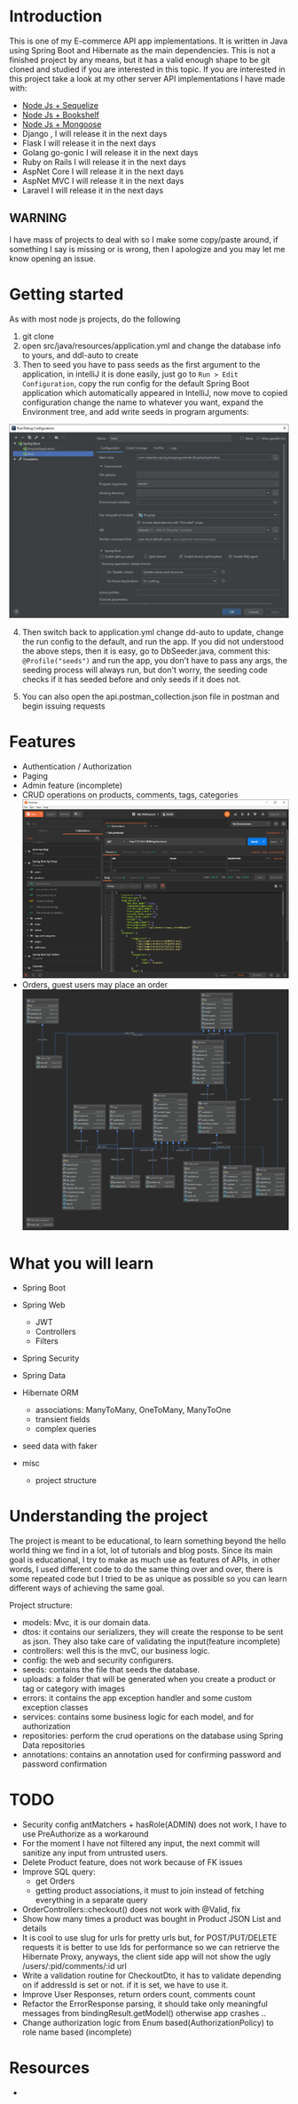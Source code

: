 # Introduction
This is one of my E-commerce API app implementations. It is written in Java using Spring Boot and Hibernate as the main dependencies.
This is not a finished project by any means, but it has a valid enough shape to be git cloned and studied if you are interested in this topic.
If you are interested in this project take a look at my other server API implementations I have made with:

- [Node Js + Sequelize](https://github.com/melardev/ApiEcomSequelizeExpress)
- [Node Js + Bookshelf](https://github.com/melardev/ApiEcomBookshelfExpress)
- [Node Js + Mongoose](https://github.com/melardev/ApiEcomMongooseExpress)
- Django , I will release it in the next days
- Flask I will release it in the next days
- Golang go-gonic I will release it in the next days
- Ruby on Rails I will release it in the next days
- AspNet Core I will release it in the next days
- AspNet MVC I will release it in the next days
- Laravel I will release it in the next days

## WARNING
I have mass of projects to deal with so I make some copy/paste around, if something I say is missing or is wrong, then I apologize
and you may let me know opening an issue.

# Getting started
As with most node js projects, do the following
1. git clone
2. open src/java/resources/application.yml and change the database info to yours, and ddl-auto to create
3. Then to seed you have to pass seeds as the first argument to the application, in intelliJ it is done easily, 
just go to `Run > Edit Configuration`, copy the run config for the default Spring Boot application which automatically appeared in IntelliJ,
now move to copied configuration change the name to whatever you want, expand the Environment tree, and add write seeds in program arguments:

![Fetching products page](./github_images/intellij.png)

4. Then switch back to application.yml change dd-auto to update, change the run config to the default, and run the app.
If you did not understood the above steps, then it is easy, go to DbSeeder.java, comment this: `@Profile("seeds")` and run the app,
you don't have to pass any args, the seeding process will always run, but don't worry, the seeding code checks if it has seeded before and
only seeds if it does not.

5. You can also open the api.postman_collection.json file in postman and begin issuing requests

# Features
- Authentication / Authorization
- Paging
- Admin feature (incomplete)
- CRUD operations on products, comments, tags, categories
![Fetching products page](./github_images/postman.png)
- Orders, guest users may place an order
![Database diagram](./github_images/db_structure.png)

# What you will learn
- Spring Boot
- Spring Web
    - JWT
    - Controllers
    - Filters
- Spring Security
- Spring Data
- Hibernate ORM
    - associations: ManyToMany, OneToMany, ManyToOne
    - transient fields
    - complex queries
    
- seed data with faker

- misc
    - project structure

# Understanding the project
The project is meant to be educational, to learn something beyond the hello world thing we find in a lot, lot of 
tutorials and blog posts. Since its main goal is educational, I try to make as much use as features of APIs, in other
words, I used different code to do the same thing over and over, there is some repeated code but I tried to be as unique
as possible so you can learn different ways of achieving the same goal.

Project structure:
- models: Mvc, it is our domain data.
- dtos: it contains our serializers, they will create the response to be sent as json. They also take care of validating the input(feature incomplete)
- controllers: well this is the mvC, our business logic.
- config: the web and security configurers.
- seeds: contains the file that seeds the database.
- uploads: a folder that will be generated when you create a product or tag or category with images
- errors: it contains the app exception handler and some custom exception classes
- services: contains some business logic for each model, and for authorization
- repositories: perform the crud operations on the database using Spring Data repositories
- annotations: contains an annotation used for confirming password and password confirmation


# TODO
- Security config antMatchers + hasRole(ADMIN) does not work, I have to use PreAuthorize as a workaround
- For the moment I have not filtered any input, the next commit will sanitize any input from untrusted users.
- Delete Product feature, does not work because of FK issues
- Improve SQL query:
    - get Orders
    - getting product associations, it must to join instead of fetching everything in a separate query
- OrderControllers::checkout() does not work with @Valid, fix
- Show how many times a product was bought in Product JSON List and details
- It is cool to use slug for urls for pretty urls but, for POST/PUT/DELETE 
requests it is better to use Ids for performance so we can retrierve the Hibernate Proxy, anyways, the client side app will not show the ugly /users/:pid/comments/:id url
- Write a validation routine for CheckoutDto, it has to validate depending
on if addressId is set or not. if it is set, we have to use it.
- Improve User Responses, return orders count, comments count
- Refactor the ErrorResponse parsing, it should take only meaningful messages from bindingResult.getModel()
otherwise app crashes ..
- Change authorization logic from Enum based(AuthorizationPolicy) to role name based (incomplete)

# Resources
- [](https://stackoverflow.com/questions/4334970/hibernate-cannot-simultaneously-fetch-multiple-bags/4335514)